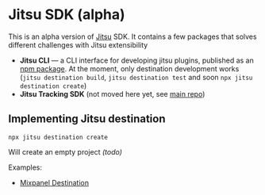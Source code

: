 # Jitsu SDK (alpha)

This is an alpha version of [Jitsu](https://github.com/jitsucom/jitsu) SDK. It contains a few packages that solves
different challenges with Jitsu extensibility

* **Jitsu CLI** — a CLI interface for developing jitsu plugins, published as an [npm package](https://www.npmjs.com/package/@jitsu/jitsu-cli). At the moment,
only destination development works (`jitsu destination build`, `jitsu destination test` and soon `npx jitsu destination create`)
* **Jitsu Tracking SDK** (not moved here yet, see [main repo](https://github.com/jitsucom/jitsu/tree/master/javascript-sdk))

## Implementing Jitsu destination

```shell
npx jitsu destination create
```

Will create an empty project _(todo)_

Examples:
* [Mixpanel Destination](https://github.com/jitsucom/jitsu-mixpanel) 


